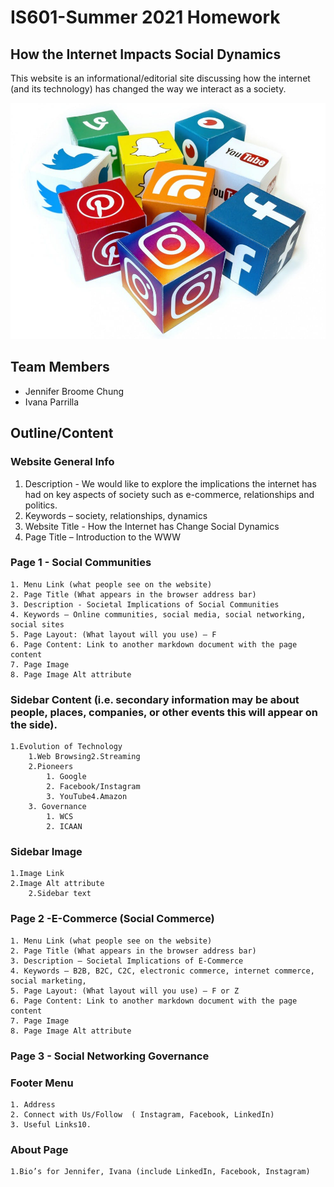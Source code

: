 # IS601-Summer 2021 Homework 

## How the Internet Impacts Social Dynamics 
   This website is an informational/editorial site discussing how the internet (and its technology) has changed the way we interact as a society.

![social-platform1](/social-platforms.jpg "social-platform2")

## Team Members
 * Jennifer Broome Chung
 * Ivana Parrilla

## Outline/Content

### Website General Info 
   1. Description - We would like to explore the implications the internet has had on key aspects of society such as e-commerce, relationships and politics. 
   2. Keywords – society, relationships, dynamics 
   3. Website Title - How the Internet has Change Social Dynamics
   4. Page Title – Introduction to the WWW 

### Page 1 - Social Communities 
    1. Menu Link (what people see on the website)
    2. Page Title (What appears in the browser address bar)
    3. Description - Societal Implications of Social Communities
    4. Keywords – Online communities, social media, social networking, social sites
    5. Page Layout: (What layout will you use) – F 
    6. Page Content: Link to another markdown document with the page content
    7. Page Image 
    8. Page Image Alt attribute 
    
### Sidebar Content (i.e. secondary information may be about people, places, companies, or other events this will appear on the side).
    1.Evolution of Technology
        1.Web Browsing2.Streaming 
        2.Pioneers 
            1. Google 
            2. Facebook/Instagram
            3. YouTube4.Amazon
        3. Governance 
            1. WCS
            2. ICAAN
    
 ### Sidebar Image
    1.Image Link
    2.Image Alt attribute
        2.Sidebar text
   
### Page 2 -E-Commerce (Social Commerce) 
    1. Menu Link (what people see on the website)
    2. Page Title (What appears in the browser address bar)
    3. Description – Societal Implications of E-Commerce 
    4. Keywords – B2B, B2C, C2C, electronic commerce, internet commerce, social marketing, 
    5. Page Layout: (What layout will you use) – F or Z
    6. Page Content: Link to another markdown document with the page content
    7. Page Image 
    8. Page Image Alt attribute 
    
### Page 3 - Social Networking Governance 

### Footer Menu 
    1. Address
    2. Connect with Us/Follow  ( Instagram, Facebook, LinkedIn)
    3. Useful Links10.
### About Page
    1.Bio’s for Jennifer, Ivana (include LinkedIn, Facebook, Instagram)
